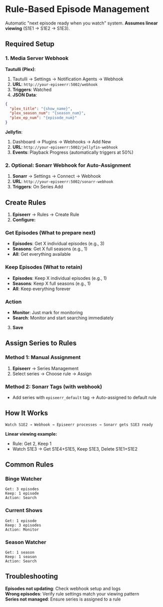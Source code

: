 # Rule-Based Episode Management

Automatic "next episode ready when you watch" system. **Assumes linear viewing** (S1E1 → S1E2 → S1E3).

## Required Setup

### 1. Media Server Webhook

**Tautulli (Plex)**:
1. Tautulli → Settings → Notification Agents → Webhook
2. **URL**: `http://your-episeerr:5002/webhook`  
3. **Triggers**: Watched
4. **JSON Data**:
```json
{
  "plex_title": "{show_name}",
  "plex_season_num": "{season_num}",
  "plex_ep_num": "{episode_num}"
}
```

**Jellyfin**:
1. Dashboard → Plugins → Webhooks → Add New
2. **URL**: `http://your-episeerr:5002/jellyfin-webhook`
3. **Events**: Playback Progress (automatically triggers at 50%)

### 2. Optional: Sonarr Webhook for Auto-Assignment
1. **Sonarr** → Settings → Connect → Webhook
2. **URL**: `http://your-episeerr:5002/sonarr-webhook`
3. **Triggers**: On Series Add

## Create Rules

1. **Episeerr** → Rules → Create Rule
2. **Configure:**

### Get Episodes (What to prepare next)
- **Episodes**: Get X individual episodes (e.g., 3)
- **Seasons**: Get X full seasons (e.g., 1) 
- **All**: Get everything available

### Keep Episodes (What to retain)
- **Episodes**: Keep X individual episodes (e.g., 1)
- **Seasons**: Keep X full seasons (e.g., 1)
- **All**: Keep everything forever

### Action
- **Monitor**: Just mark for monitoring
- **Search**: Monitor and start searching immediately

3. **Save**

## Assign Series to Rules

### Method 1: Manual Assignment
1. **Episeerr** → Series Management
2. Select series → Choose rule → Assign

### Method 2: Sonarr Tags (with webhook)
- Add series with `episeerr_default` tag → Auto-assigned to default rule

## How It Works

```
Watch S1E2 → Webhook → Episeerr processes → Sonarr gets S1E3 ready
```

**Linear viewing example:**
- Rule: Get 2, Keep 1
- Watch S1E3 → Get S1E4+S1E5, Keep S1E3, Delete S1E1+S1E2

## Common Rules

### Binge Watcher
```
Get: 3 episodes
Keep: 1 episode  
Action: Search
```

### Current Shows
```
Get: 1 episode
Keep: 3 episodes
Action: Monitor
```

### Season Watcher  
```
Get: 1 season
Keep: 1 season
Action: Search
```

## Troubleshooting

**Episodes not updating**: Check webhook setup and logs  
**Wrong episodes**: Verify rule settings match your viewing pattern  
**Series not managed**: Ensure series is assigned to a rule

